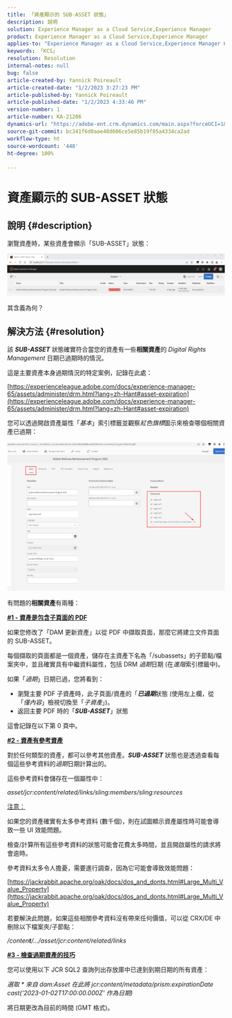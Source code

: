 ```yaml
---
title: 「資產顯示的 SUB-ASSET 狀態」
description: 說明
solution: Experience Manager as a Cloud Service,Experience Manager
product: Experience Manager as a Cloud Service,Experience Manager
applies-to: "Experience Manager as a Cloud Service,Experience Manager 6.5,Experience Manager"
keywords: 「KCS」
resolution: Resolution
internal-notes: null
bug: false
article-created-by: Yannick Poireault
article-created-date: "1/2/2023 3:27:23 PM"
article-published-by: Yannick Poireault
article-published-date: "1/2/2023 4:33:46 PM"
version-number: 1
article-number: KA-21206
dynamics-url: "https://adobe-ent.crm.dynamics.com/main.aspx?forceUCI=1&pagetype=entityrecord&etn=knowledgearticle&id=b9a935ed-b18a-ed11-81ac-6045bd006ce9"
source-git-commit: bc341f6d0aae48d606ce5e85b19f85a4334ca2ad
workflow-type: ht
source-wordcount: '448'
ht-degree: 100%

---
```


# 資產顯示的 SUB-ASSET 狀態

## 說明 {#description}


瀏覽資產時，某些資產會顯示「SUB-ASSET」狀態：

![](assets/___798b0791-ba8a-ed11-81ac-6045bd006ce9___.png)

其含義為何？


## 解決方法 {#resolution}


該 <b>*SUB-ASSET</b>* 狀態確實符合當您的資產有一些<b>相關資產</b>的 *Digital Rights Management* 日期已過期時的情況。

這是主要資產本身過期情況的特定案例，記錄在此處：

[https://experienceleague.adobe.com/docs/experience-manager-65/assets/administer/drm.html?lang=zh-Hant#asset-expiration](https://experienceleague.adobe.com/docs/experience-manager-65/assets/administer/drm.html?lang=zh-Hant#asset-expiration)

您可以透過開啟資產屬性「*基本*」索引標籤並觀察&#x200B;*紅色旗標*&#x200B;圖示來檢查哪個相關資產已過期：

![](assets/6269940b-b98a-ed11-81ac-6045bd006ce9.png)



有問題的<b>相關資產</b>有兩種：

<u><b>#1 - 資產是包含子頁面的 PDF</b></u>

如果您修改了「DAM 更新資產」以從 PDF 中擷取頁面，那麼它將建立文件頁面的 SUB-ASSET。

每個擷取的頁面都是一個資產，儲存在主資產下名為「/subassets」的子節點/檔案夾中，並且確實具有中繼資料屬性，包括 DRM *過期*&#x200B;日期 (在&#x200B;*進階*&#x200B;索引標籤中)。

如果「*過期*」日期已過，您將看到：

- 瀏覽主要 PDF 子資產時，此子頁面/資產的「<b>*已過期</b>*&#x200B;狀態 (使用左上欄，從「*僅內容*」檢視切換至「*子資產*」)。
- 返回主要 PDF 時的「<b>*SUB-ASSET</b>*」狀態


這會記錄在以下第 0 頁中。



<u><b>#2 - 資產有參考資產</b></u>

對於任何類型的資產，都可以參考其他資產。<b>*SUB-ASSET</b>* 狀態也是透過查看每個這些參考資料的&#x200B;*過期*&#x200B;日期計算出的。

這些參考資料會儲存在一個屬性中：

*asset/jcr:content/related/links/sling:members/sling:resources*

<u>注意：</u>

如果您的資產確實有太多參考資料 (數千個)，則在試圖顯示資產屬性時可能會導致一些 UI 效能問題。

檢查/計算所有這些參考資料的狀態可能會花費太多時間，並且開啟屬性的請求將會逾時。

參考資料太多令人擔憂，需要進行調查，因為它可能會導致效能問題：

[https://jackrabbit.apache.org/oak/docs/dos_and_donts.html#Large_Multi_Value_Property](https://jackrabbit.apache.org/oak/docs/dos_and_donts.html#Large_Multi_Value_Property)

若要解決此問題，如果這些相關參考資料沒有帶來任何價值，可以從 CRX/DE 中刪除以下檔案夾/子節點：

*/conten<b>t</b>/.../asset/jcr:content/related/links*



<u><b>#3 - 檢查過期資產的技巧</b></u>

您可以使用以下 JCR SQL2 查詢列出存放庫中已達到到期日期的所有資產：

*選取 \* 來自 dam:Asset 在此將 jcr:content/metadata/prism:expirationDate cast(&#39;2023-01-02T17:00:00.000Z&#39; 作為日期)*



將日期更改為目前的時間 (GMT 格式)。
